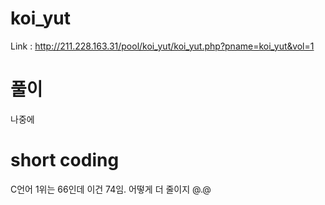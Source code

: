 # koi_yut

Link : http://211.228.163.31/pool/koi_yut/koi_yut.php?pname=koi_yut&vol=1

# 풀이

나중에

# short coding

C언어 1위는 66인데 이건 74임. 어떻게 더 줄이지 @.@

